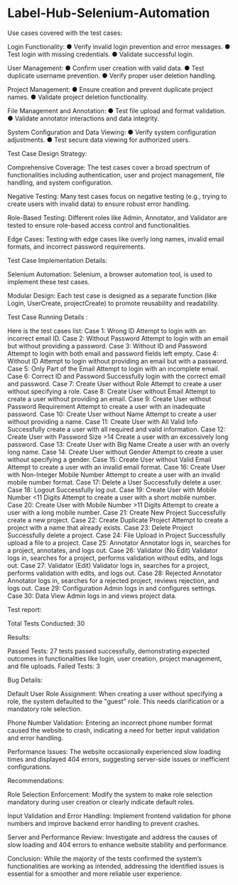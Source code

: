 ﻿# Label-Hub-Selenium-Automation
Use cases covered with the test cases:

Login Functionality:
● Verify invalid login prevention and error messages.
● Test login with missing credentials.
● Validate successful login.

User Management:
● Confirm user creation with valid data.
● Test duplicate username prevention.
● Verify proper user deletion handling.

Project Management:
● Ensure creation and prevent duplicate project names.
● Validate project deletion functionality.

File Management and Annotation:
● Test file upload and format validation.
● Validate annotator interactions and data integrity.

System Configuration and Data Viewing:
● Verify system configuration adjustments.
● Test secure data viewing for authorized users.

Test Case Design Strategy:

Comprehensive Coverage: The test cases cover a broad spectrum of functionalities including
authentication, user and project management, file handling, and system configuration.

Negative Testing: Many test cases focus on negative testing (e.g., trying to create users with
invalid data) to ensure robust error handling.

Role-Based Testing: Different roles like Admin, Annotator, and Validator are tested to ensure
role-based access control and functionalities.

Edge Cases: Testing with edge cases like overly long names, invalid email formats, and
incorrect password requirements.

Test Case Implementation Details:

Selenium Automation: Selenium, a browser automation tool, is used to implement these test
cases.

Modular Design: Each test case is designed as a separate function (like Login, UserCreate,
projectCreate) to promote reusability and readability.

Test Case Running Details :

Here is the test cases list:
Case 1: Wrong ID
Attempt to login with an incorrect email ID.
Case 2: Without Password
Attempt to login with an email but without providing a password.
Case 3: Without ID and Password
Attempt to login with both email and password fields left empty.
Case 4: Without ID
Attempt to login without providing an email but with a password.
Case 5: Only Part of the Email
Attempt to login with an incomplete email.
Case 6: Correct ID and Password
Successfully login with the correct email and password.
Case 7: Create User without Role
Attempt to create a user without specifying a role.
Case 8: Create User without Email
Attempt to create a user without providing an email.
Case 9: Create User without Password Requirement
Attempt to create a user with an inadequate password.
Case 10: Create User without Name
Attempt to create a user without providing a name.
Case 11: Create User with All Valid Info
Successfully create a user with all required and valid information.
Case 12: Create User with Password Size >14
Create a user with an excessively long password.
Case 13: Create User with Big Name
Create a user with an overly long name.
Case 14: Create User without Gender
Attempt to create a user without specifying a gender.
Case 15: Create User without Valid Email
Attempt to create a user with an invalid email format.
Case 16: Create User with Non-Integer Mobile Number
Attempt to create a user with an invalid mobile number format.
Case 17: Delete a User
Successfully delete a user.
Case 18: Logout
Successfully log out.
Case 19: Create User with Mobile Number <11 Digits
Attempt to create a user with a short mobile number.
Case 20: Create User with Mobile Number >11 Digits
Attempt to create a user with a long mobile number.
Case 21: Create New Project
Successfully create a new project.
Case 22: Create Duplicate Project
Attempt to create a project with a name that already exists.
Case 23: Delete Project
Successfully delete a project.
Case 24: File Upload in Project
Successfully upload a file to a project.
Case 25: Annotator
Annotator logs in, searches for a project, annotates, and logs out.
Case 26: Validator (No Edit)
Validator logs in, searches for a project, performs validation without edits, and logs out.
Case 27: Validator (Edit)
Validator logs in, searches for a project, performs validation with edits, and logs out.
Case 28: Rejected Annotator
Annotator logs in, searches for a rejected project, reviews rejection, and logs out.
Case 29: Configuration
Admin logs in and configures settings.
Case 30: Data View
Admin logs in and views project data.

Test report:

Total Tests Conducted: 30

Results:

Passed Tests: 27 tests passed successfully, demonstrating expected outcomes in functionalities
like login, user creation, project management, and file uploads.
Failed Tests: 3

Bug Details:

Default User Role Assignment: When creating a user without specifying a role, the system
defaulted to the "guest" role. This needs clarification or a mandatory role selection.

Phone Number Validation: Entering an incorrect phone number format caused the website to
crash, indicating a need for better input validation and error handling.

Performance Issues: The website occasionally experienced slow loading times and displayed
404 errors, suggesting server-side issues or inefficient configurations.

Recommendations:

Role Selection Enforcement: Modify the system to make role selection mandatory during user
creation or clearly indicate default roles.

Input Validation and Error Handling: Implement frontend validation for phone numbers and
improve backend error handling to prevent crashes.

Server and Performance Review: Investigate and address the causes of slow loading and 404
errors to enhance website stability and performance.

Conclusion: While the majority of the tests confirmed the system’s functionalities are working
as intended, addressing the identified issues is essential for a smoother and more reliable user
experience.
